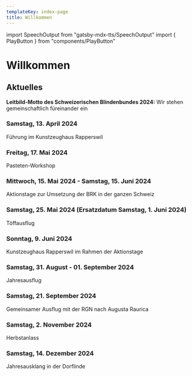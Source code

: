 ```yaml
---
templateKey: index-page
title: Willkommen
---
```

import SpeechOutput from "gatsby-mdx-tts/SpeechOutput"
import { PlayButton } from "components/PlayButton"

<SpeechOutput id="index-page" customPlayButton={PlayButton}>

# Willkommen

## Aktuelles

**Leitbild-Motto des Schweizerischen Blindenbundes 2024:** Wir stehen gemeinschaftlich füreinander ein

### Samstag, 13. April 2024

Führung im Kunstzeughaus Rapperswil

### Freitag, 17. Mai 2024

P﻿asteten-Workshop 

### Mittwoch, 15. Mai 2024 - Samstag, 15. Juni 2024

A﻿ktionstage zur Umsetzung der BRK in der ganzen Schweiz

### Samstag, 25. Mai 2024 (Ersatzdatum Samstag, 1. Juni 2024)

T﻿öffausflug

### Sonntag, 9. Juni 2024

K﻿unstzeughaus Rapperswil im Rahmen der Aktionstage

### Samstag, 31. August - 01. September 2024

J﻿ahresausflug

### Samstag, 21. September 2024

G﻿emeinsamer Ausflug mit der RGN nach Augusta Raurica

### Samstag, 2. November 2024

H﻿erbstanlass 

### Samstag, 14. Dezember 2024

J﻿ahresausklang in der Dorflinde

</SpeechOutput>